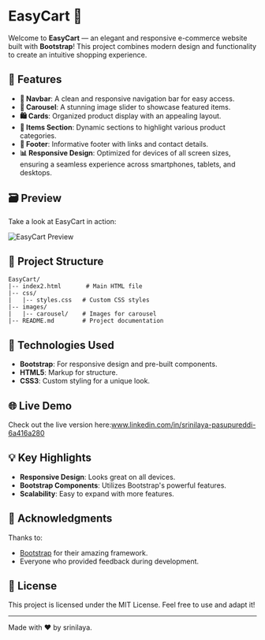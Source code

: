 # EasyCart 🚀

Welcome to **EasyCart** — an elegant and responsive e-commerce website built with **Bootstrap**! This project combines modern design and functionality to create an intuitive shopping experience.

## 🔧 Features

- **🔹 Navbar**: A clean and responsive navigation bar for easy access.
- **🎢 Carousel**: A stunning image slider to showcase featured items.
- **🛍️ Cards**: Organized product display with an appealing layout.
- **🔄 Items Section**: Dynamic sections to highlight various product categories.
- **🏡 Footer**: Informative footer with links and contact details.
- **📊 Responsive Design**: Optimized for devices of all screen sizes, ensuring a seamless experience across smartphones, tablets, and desktops.

## 🗃 Preview

Take a look at EasyCart in action:

![EasyCart Preview](https://via.placeholder.com/800x400.png?text=EasyCart+Preview)

## 📝 Project Structure

```plaintext
EasyCart/
|-- index2.html       # Main HTML file
|-- css/
|   |-- styles.css   # Custom CSS styles
|-- images/
|   |-- carousel/    # Images for carousel
|-- README.md        # Project documentation
```

## 🔧 Technologies Used

- **Bootstrap**: For responsive design and pre-built components.
- **HTML5**: Markup for structure.
- **CSS3**: Custom styling for a unique look.


## 🌐 Live Demo

Check out the live version here:www.linkedin.com/in/srinilaya-pasupureddi-6a416a280




## 💡 Key Highlights

- **Responsive Design**: Looks great on all devices.
- **Bootstrap Components**: Utilizes Bootstrap's powerful features.
- **Scalability**: Easy to expand with more features.

## 🙏 Acknowledgments

Thanks to:
- [Bootstrap](https://getbootstrap.com/) for their amazing framework.
- Everyone who provided feedback during development.

## 📝 License

This project is licensed under the MIT License. Feel free to use and adapt it!

---

Made with ❤️ by srinilaya.


